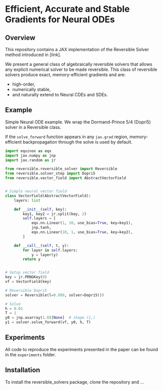 # Efficient, Accurate and Stable Gradients for Neural ODEs

## Overview
This repository contains a JAX implementation of the Reversible Solver method introduced in [link].

We present a general class of algebraically reversible solvers that allows any explicit numerical solver to be made reversible. This class of reversible solvers produce exact, memory-efficient gradients and are:
- high-order,
- numerically stable,
- and naturally extend to Neural CDEs and SDEs.

## Example
Simple Neural ODE example. We wrap the Dormand-Prince 5/4 (Dopri5) solver in a Reversible class.

If the `solve_forward` function appears in any `jax.grad` region, memory-efficient backpropagation through the solve is used by default.

```python
import equinox as eqx
import jax.numpy as jnp
import jax.random as jr

from reversible.reversible_solver import Reversible
from reversible.solver_step import Dopri5
from reversible.vector_field import AbstractVectorField


# Simple neural vector field
class VectorField(AbstractVectorField):
    layers: list

    def __init__(self, key):
        key1, key2 = jr.split(key, 2)
        self.layers = [
            eqx.nn.Linear(1, 10, use_bias=True, key=key1),
            jnp.tanh,
            eqx.nn.Linear(10, 1, use_bias=True, key=key2),
        ]

    def __call__(self, t, y):
        for layer in self.layers:
            y = layer(y)
        return y


# Setup vector field
key = jr.PRNGKey(0)
vf = VectorField(key)

# Reversible Dopri5
solver = Reversible(l=0.999, solver=Dopri5())

# Solve
h = 0.01
T = 1
y0 = jnp.asarray(1.0)[None]  # shape (1,)
y1 = solver.solve_forward(vf, y0, h, T)

```

## Experiments
All code to reproduce the experiments presented in the paper can be found in the `experiments` folder.

## Installation
To install the reversible_solvers package, clone the repository and ...